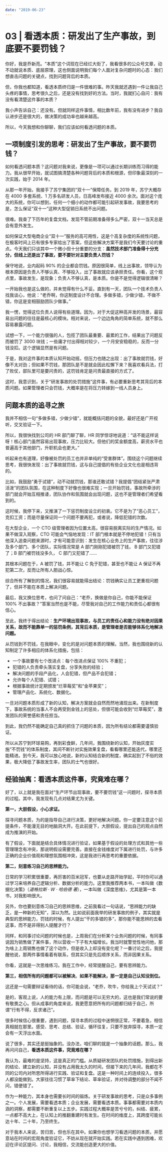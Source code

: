```yaml
---
date: "2019-06-23"
---  
```

      
# 03 | 看透本质：研发出了生产事故，到底要不要罚钱？
你好，我是乔新亮。“本质”这个词现在已经烂大街了，我看很多的公众号文章，动不动就说本质、底层原理，这也侧面说明我们每个人面对复杂问题时的心态：我们想直击问题的关键点，找到问题背后的本质。

但，你我也都知道，看透本质终归是一件很难的事。昨天我就还遇到一件让我自己头疼的事情，思考很久之后，还是没有找到好的方法。当时，我就扪心自问：我有没有看清楚这件事的本质？

我小声告诉自己：还没有。但就同样这件事情，相比数年前，我有没有进步？我自认进步还是很大的，做决策的成功率也越来越高。

所以，今天我想和你聊聊，我们应该如何看透问题的本质。

## 一项制度引发的思考：研发出了生产事故，要不要罚钱？

如何看透问题本质？这问题对我来说，更像是一项可以通过长期训练而习得的能力。我从很早开始，就试图搞清楚各种问题背后的本质和根源，但印象最深刻的一次实践，始于 2014 年。

从那一年开始，我接手了苏宁集团的“双十一”保障任务。到 2019 年，苏宁大概存在 4000 多套系统、1 万多名研发人员，日高峰发布接近 4000 余次。面对这个庞大的系统，你可以想到，任何一个细小的动作都可能引起研发事故，我要思考的是，怎么保证“双十一”这种大型促销日系统不出问题。

<!-- [[[read_end]]] -->

很难。我查了下历年的复盘文档，发现不管前期准备得多么严密，双十一当天总是会有意外发生。

如何保证大型电商企业“双十一”服务的高可用性，这是个高复杂度的系统性问题，在极客时间上已有很多专家给出了答案，但这些解决方案不是我们今天要讨论的重点。今天我们只谈其中一个微小但十分重要的分支：**虽然技术部门准备得十分充分，但线上还是出了事故，要不要针对主要负责人罚钱？**

保守地说，业内起码 90\% 的企业都会罚钱。原因很简单，线上出事故，领导认为根本原因是负责人不够认真、不够投入，出了事故就应该承担责任。你看，这个观点里，事故发生，是现象；负责人不够认真，是本质。你是不是觉得逻辑很清晰？

一开始我也是这么做的，并未觉得有什么不妥。直到有一天，团队一个技术负责人找我谈心，他说：“老乔啊，你这制度设计不合理。多做多错，少做少错，不做不错，你这是变相鼓励团队少做事。”

我一愣，觉得这位负责人说得有些道理。因为，对于大促这种高并发的场景，最容易出问题的往往是最核心的模块。相对来说，一个边边角角的简单系统，就不那么容易暴露问题。

试想一下，一个能力很强的人，包揽了团队最重要、最累的工作，结果出了问题反而被罚了 3000 块钱；一些庸才付出得相对较少，一个月安安稳稳的，反而一分钱没扣。这个逻辑显然是有问题。

于是，我对这件事的本质认知开始动摇，但压力也随之出现：出了事故就罚钱，好像不太对劲；但如果不罚钱，那团队是不是就会因此松懈下来？我喜欢看兵法，打了败仗，部队里可是要问责的，这罚钱肯定是问责最直接的方式了。

这时，我意识到，关于“研发事故的处罚措施”这件事，有必要重新思考其背后的本质问题。如果管理者只会罚钱，大概率是在将压力转嫁到一线人员身上。

## 问题本质的追寻之旅

我并不相信一句“多做多错，少做少错”，就能概括问题的全貌，最好还是广开视听，交叉验证一下。

所以，我很快找到公司的 HR 部门聊了聊，HR 同学惊讶地说道：“话不能这样说呀！核心部门虽然容易出现事故，压力比较大。但他们的奖金额度高，薪资水平也普遍高于其他部门，升职机会也更大。”

听起来也有道理，好像被处罚的员工也并非单纯的“受害群体”。围绕这个问题继续思考，我很快发现：出了事故就罚钱，这与自己提倡的有些企业文化也是相违背的。

比如，我鼓励“勇于试错”，动不动就罚钱，那谁还敢试错？我提倡“团结紧张严肃活泼”的团队氛围，在这种制度下好像也很难实现；一旦开始罚钱，事故所牵涉的部门就会开始互相推诿，团队协作和氛围就会出现问题，这也不是管理者们希望看到的。

这时候，我停下来，又推演了一下惩罚制度设立的初衷。它不是为了“恶心员工”，克扣工资；而是尽量保证同一个问题不要再犯，或者说，降低犯错的次数。

在大型企业，一个 CTO 级管理者因为位置太高，很容易脱离实际的生产情况。如果不做深入观察，CTO 可能会气恼地发现：IT 部门根本就是不停地犯错！只有当他深入追查问题来源时，才有可能意识到：发生在核心业务上的生产事故，往往涉及多个部门、多个团队，实际情况常是 A 部门刚刚犯错被罚了钱， B 部门又犯错了；B 部门被罚钱没多久， C 部门又犯错了……

其根本问题在于，A 被罚了钱，并不能让 C 免于犯错，甚至也不能让 A 保证不再犯第二次，反而让所有人胆战心惊。

综合所有了解到的情况，我们很容易就能得出结论：罚钱确实让员工更重视问题了，但并不能在本质上解决问题。

最后，我又换位思考，也问了问自己：“老乔，换做是你自己，你能不能保证 100\% 不出事故？”答案当然也是不能，尽管我对自己的工作能力和责任心都很有信心。

至此，我终于得出结论：**生产环境出现事故，与员工的责任心和能力没有绝对因果关系，故而不能靠单一的惩罚条例，其背后本质，是管理者是否能够体系化地解决问题。**

从罚钱到不罚钱，在我眼中，变化的是对问题本质的理解。当然，我也围绕新的认知制定了许多相应的体系化措施，包括：

* 一个事故要有七个改进点：每个改进点保证 100\% 不重犯；
* 犯错的人负责牵头落实复盘，分享失败的经验；
* 解决问题的手段产品化，人会犯错，但产品不会犯错；
* 允许每个人犯错、试错；
* 根据事故统计定期颁发“烂草莓奖”和“金苹果奖”；
* 管理产品化、系统化、数据化。

一旦对问题本质形成了新的认知，解决方案就会自然而然地涌现出来。在新制度下，事故系统的当事人不会再受到金钱上的惩处，但很可能会收到“烂草莓奖”，激发团队的荣誉感和责任担当。

到此，我仍然不能确定自己真的抓住了问题的本质，因为所有结论都需要谨慎验证。

所以从苏宁到环球易购，再到彩食鲜，几年间，我围绕新的认知，开始灰度实施“不罚钱”的体系制度，其间不断针对实施效果复盘，看看哪里还能迭代，哪里还能精进。到今天，我可以放心地说，新的认知结合新的制度，确实起到了不俗的效果，极大降低了事故发生率，团队的士气也很好。

## 经验抽离：看透本质这件事，究竟难在哪？

好了，以上就是我在面对“生产环节出现事故，要不要罚钱”这一问题时，探寻本质的过程。其中，我发现有几点对结果尤为关键。

**第一，大胆假设，小心求证。**

探寻问题本质，为的是指导自己进行决策，更好地解决问题。你一定要注意这个前提条件，不能漫无目的地脑洞大开。在此前提下，大胆假设，提出自己的观点自然成为推演的开始。

有了假设，下面就是结合具体情况进行验证，如果基于假设的处理方式和其他一些管理理念有冲突，那说明假设需要完善。直接在金钱维度对下属进行处罚，与许多正确的企业价值观和理想氛围相冲突，这是我进行再思考的重要依据。

**第****二****，刻意练习自己的思辨能力。**

日常的学习积累很重要，再厉害的百米冠军，也要从走路开始学起，平时你可以通过学习来培养自己逻辑分析、数据分析的能力。这里我推荐两本书，一本叫做《数据化决策》（_道格拉斯 · W · 哈伯德 著_），一本叫做《深度思维》，尤其是第一本书，对我影响很大。

另外，你也要刻意练习自己的思辨思维，之前我看过一句话说，“思辨能力的缺乏，是一种新的无知”，深以为然。比如说前面我举的研发事故的例子，其实就是典型的思辨能力，罚钱的时候，有人提出“干的多错的多“，那你能不能思辨的去看这事，而不是非得别人提醒才行？

同样，和同事讨论问题的时候也是，上周我们在分析某个业务问题的时候，有同事说因为销售做了某件事，所以营收一下子有大幅增长。我当时就警觉性地问他，那为啥上上周销售也做了这个动作，但是收入上却没有变化呢？一番讨论之后，我提醒他说，那两件事情看着有联系，但其实只是先后顺序关系，而非因果关系。

你看，这就是一次思维练习。我在工作中，经常提醒自己，要有思辨能力。

**第****三****，****相信****所有的问题都可以被解决**。**如果不能解决，那一定是自己认知没到位。**

这还是一句需要辩证看待的话，你可能会说，“老乔，吹牛，你给我上个天试试？”

是的，客观上说，人的能力有上限，而问题是可以无穷大的，这也是我们常说的要有敬畏之心。但从成事的角度来说，我更愿意把所有的问题都归结于自己，所谓“行有不得，反求诸己”。

很多时候信心很重要，遇到问题，探寻本质的过程中迷惘很正常，不要着急，相信真相就在那里。感受、思考、总结、验证，循环往复，只要不放弃探寻，本质一定会有一天浮出水面。

说了很多，其实还是挺抽象的。没办法，咱们聊的就是一个抽象的话题。那么，我再问问自己，**看透本质这件事，究竟难在哪？**

我认为，最难的是坚持，这是真正的门槛。从质疑研发团队的处罚措施，到得出新的结论、建立新的认知，并没有占用我太久的时间，但接下来的几年间，我都在不同的公司内对所思所得进行实践、验证和复盘。这是一种时间上的连续投入，很多人都没能做到。大家往往习惯了草率下结论、草率验证，并对待调整的部分不闻不问，错便错了。

作为一种能力，其本身也需要长时间的锻炼。关于研发事故的思考，只是众多事例之一。个人发展，需要看透本质；企业发展，需要看透本质。事事都需要对本质内涵的洞察，都需要不断重复以上五步。实践过程大概率是苦兮兮的，纠结、疲累，一点都不高大上，在认知上的推翻重建时有发生。在时间的维度上，其跨度可能长达十年、二十年，乃至终生。

对于我本人来说，苦归苦，但也乐在其中。如果你也想学习看透问题的本质，并愿意站在时间的宏观角度验证它，不妨从现在就开始实践。若在实践中遇到困难，欢迎在评论区提问、讨论，我相信，交流能创造更大的价值。